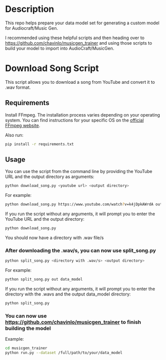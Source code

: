 # Description

This repo helps prepare your data model set for generating a custom model for Audiocraft/Music Gen.

I recommended using these helpful scripts and then heading over to https://github.com/chavinlo/musicgen_trainer and using those scripts to build your model to import into AudioCraft/MusicGen.

# Download Song Script

This script allows you to download a song from YouTube and convert it to .wav format. 

## Requirements

Install FFmpeg. The installation process varies depending on your operating system. You can find instructions for your specific OS on the [official FFmpeg website](https://ffmpeg.org/download.html).

Also run:

```bash
pip install -r requirements.txt
```

## Usage

You can use the script from the command line by providing the YouTube URL and the output directory as arguments:

```bash
python download_song.py <youtube url> <output directory>
```

For example:

```bash
python download_song.py https://www.youtube.com/watch?v=k4jDpkAWrdA out
```

If you run the script without any arguments, it will prompt you to enter the YouTube URL and the output directory:

```bash
python download_song.py
```

You should now have a directory with .wav file/s

### After downloading the .wav/s, you can now use split_song.py

```bash
python split_song.py <directory with .wav/s> <output directory>
```

For example:

```bash
python split_song.py out data_model
```

If you run the script without any arguments, it will prompt you to enter the directory with the .wavs and the output data_model directory:

```bash
python split_song.py
```

### You can now use https://github.com/chavinlo/musicgen_trainer to finish building the model

Example:

```bash
cd musicgen_trainer
python run.py --dataset /full/path/to/your/data_model
```